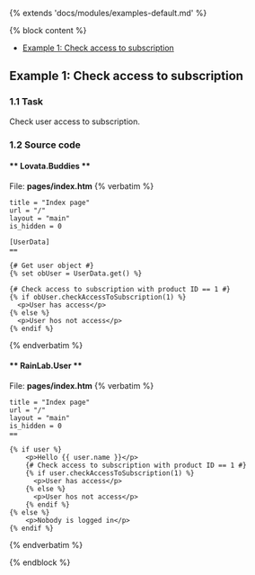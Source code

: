 {% extends 'docs/modules/examples-default.md' %}

{% block content %}
* [Example 1: Check access to subscription](#example-1-check-access-to-subscription)

## Example 1: Check access to subscription

### 1.1 Task

Check user access to subscription.

### 1.2 Source code

<!-- tabs:start -->
#### ** Lovata.Buddies **

File: **pages/index.htm**
{% verbatim %}
```twig
title = "Index page"
url = "/"
layout = "main"
is_hidden = 0

[UserData]
==

{# Get user object #}
{% set obUser = UserData.get() %}

{# Check access to subscription with product ID == 1 #}
{% if obUser.checkAccessToSubscription(1) %}
  <p>User has access</p>
{% else %}
  <p>User hos not access</p>
{% endif %}
```
{% endverbatim %}

#### ** RainLab.User **

File: **pages/index.htm**
{% verbatim %}
```twig
title = "Index page"
url = "/"
layout = "main"
is_hidden = 0
==

{% if user %}
    <p>Hello {{ user.name }}</p>
    {# Check access to subscription with product ID == 1 #}
    {% if user.checkAccessToSubscription(1) %}
      <p>User has access</p>
    {% else %}
      <p>User hos not access</p>
    {% endif %}
{% else %}
    <p>Nobody is logged in</p>
{% endif %}
```
{% endverbatim %}
<!-- tabs:end -->
{% endblock %}
